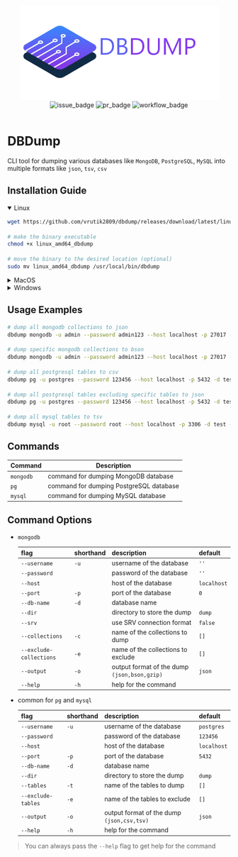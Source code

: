 <div align="center"><img src="./other/logo-name.png"  alt="logo" width=450px></div>
<div align="center">
    <img src="https://img.shields.io/github/issues/vrutik2809/dbdump"  alt="issue_badge">
    <img src="https://img.shields.io/github/issues-pr/vrutik2809/dbdump?logo=git"  alt="pr_badge">
    <img src="https://img.shields.io/github/actions/workflow/status/vrutik2809/dbdump/run_tests.yml?label=GitHub%20Workflows&logo=github"  alt="workflow_badge">
</div>
<br>

# DBDump

CLI tool for dumping various databases like `MongoDB`, `PostgreSQL`, `MySQL` into multiple formats like `json`, `tsv`, `csv`

## Installation Guide

<details open>
<summary>Linux</summary>

```bash
wget https://github.com/vrutik2809/dbdump/releases/download/latest/linux_amd64_dbdump

# make the binary executable
chmod +x linux_amd64_dbdump

# move the binary to the desired location (optional)
sudo mv linux_amd64_dbdump /usr/local/bin/dbdump
```

</details>
<details>
<summary>MacOS</summary>

```bash
curl https://github.com/vrutik2809/dbdump/releases/download/latest/darwin_amd64_dbdump

# make the binary executable
chmod +x darwin_amd64_dbdump

# move the binary to the desired location (optional)
sudo mv darwin_amd64_dbdump /usr/local/bin/dbdump
```

</details>

<details>
<summary>Windows</summary>

**Download the binary:** by clicking [here](https://github.com/vrutik2809/dbdump/releases/download/latest/windows_amd64_dbdump.exe)

</details>

## Usage Examples

```bash
# dump all mongodb collections to json
dbdump mongodb -u admin --password admin123 --host localhost -p 27017 -d test

# dump specific mongodb collections to bson
dbdump mongodb -u admin --password admin123 --host localhost -p 27017 -d test -c "users,posts" -o bson

# dump all postgresql tables to csv
dbdump pg -u postgres --password 123456 --host localhost -p 5432 -d test -o csv

# dump all postgresql tables excluding specific tables to json
dbdump pg -u postgres --password 123456 --host localhost -p 5432 -d test -e users,photos -o json

# dump all mysql tables to tsv
dbdump mysql -u root --password root --host localhost -p 3306 -d test -o tsv

```

## Commands

<!-- create a table  -->
| Command | Description |
| --- | --- |
|`mongodb`| command for dumping MongoDB database |
|`pg`| command for dumping PostgreSQL database |
|`mysql`| command for dumping MySQL database |

## Command Options

- `mongodb`

    |flag|shorthand|description|default|
    |---|---|---|---|
    |`--username`|`-u`|username of the database|`''`|
    |`--password`||password of the database|`''`|
    |`--host`||host of the database|`localhost`|
    |`--port`|`-p`|port of the database|`0`|
    |`--db-name`|`-d`|database name||
    |`--dir`||directory to store the dump|`dump`|
    |`--srv`||use SRV connection format|`false`|
    |`--collections`|`-c`|name of the collections to dump|`[]`|
    |`--exclude-collections`|`-e`|name of the collections to exclude|`[]`|
    |`--output`|`-o`|output format of the dump `(json,bson,gzip)`|`json`|
    |`--help`|`-h`|help for the command|
- common for `pg` and `mysql`

    |flag|shorthand|description|default|
    |---|---|---|---|
    |`--username`|`-u`|username of the database|`postgres`|
    |`--password`||password of the database|`123456`|
    |`--host`||host of the database|`localhost`|
    |`--port`|`-p`|port of the database|`5432`|
    |`--db-name`|`-d`|database name||
    |`--dir`||directory to store the dump|`dump`|
    |`--tables`|`-t`|name of the tables to dump|`[]`|
    |`--exclude-tables`|`-e`|name of the tables to exclude|`[]`|
    |`--output`|`-o`|output format of the dump `(json,csv,tsv)`|`json`|
    |`--help`|`-h`|help for the command|

> You can always pass the `--help` flag to get help for the command
